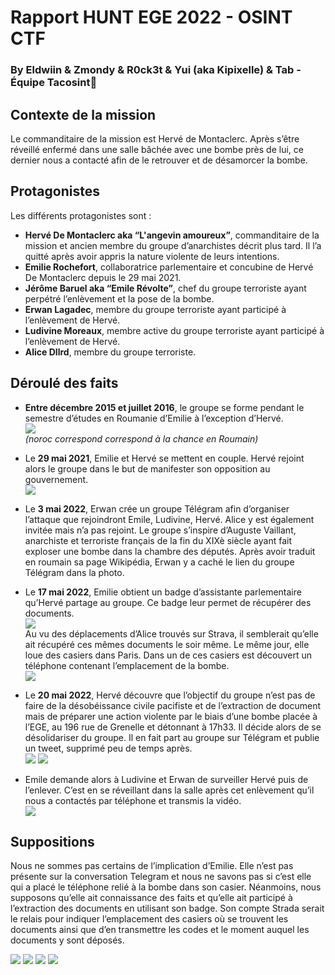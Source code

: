 # Rapport HUNT EGE 2022 - OSINT CTF
### By Eldwiin & Zmondy & R0ck3t & Yui (aka Kipixelle) & Tab - Équipe Tacosint🌮

## Contexte de la mission
Le commanditaire de la mission est Hervé de Montaclerc. Après s’être réveillé enfermé dans une salle bâchée avec une bombe près de lui, ce dernier nous a contacté afin de le retrouver et de désamorcer la bombe.

## Protagonistes
Les différents protagonistes sont :
- **Hervé De Montaclerc aka “L'angevin amoureux”**, commanditaire de la mission et ancien membre du groupe d’anarchistes décrit plus tard. Il l’a quitté après avoir appris la nature violente de leurs intentions.
- **Emilie Rochefort**, collaboratrice parlementaire et concubine de Hervé De Montaclerc depuis le 29 mai 2021.
- **Jérôme Baruel aka “Emile Révolte”**, chef du groupe terroriste ayant perpétré l’enlèvement et la pose de la bombe.
- **Erwan Lagadec**, membre du groupe terroriste ayant participé à l’enlèvement de Hervé.
- **Ludivine Moreaux**, membre active du groupe terroriste ayant participé à l’enlèvement de Hervé.
- **Alice Dllrd**,  membre du groupe terroriste.

## Déroulé des faits
- **Entre décembre 2015 et juillet 2016**, le groupe se forme pendant le semestre d’études en Roumanie d’Emilie à l’exception d’Hervé.   
![](https://raw.githubusercontent.com/Tacosint/Hunt_AEGE_2021/main/images/image23.png)  
*(noroc correspond correspond à la chance en Roumain)*

- Le **29 mai 2021**, Emilie et Hervé se mettent en couple. Hervé rejoint alors le groupe dans le but de manifester son opposition au gouvernement.  
![](https://raw.githubusercontent.com/Tacosint/Hunt_AEGE_2021/main/images/image43.png)

- Le **3 mai 2022**, Erwan crée un groupe Télégram afin d’organiser l’attaque que rejoindront Emile, Ludivine, Hervé. Alice y est également invitée mais n’a pas rejoint. Le groupe s’inspire d’Auguste Vaillant, anarchiste et terroriste français de la fin du XIXè siècle ayant fait exploser une bombe dans la chambre des députés. Après avoir traduit en roumain sa page Wikipédia, Erwan y a caché le lien du groupe Télégram dans la photo.

- Le **17 mai 2022**, Emilie obtient un badge d’assistante parlementaire qu’Hervé partage au groupe. Ce badge leur permet de récupérer des documents.   
![](https://raw.githubusercontent.com/Tacosint/Hunt_AEGE_2021/main/images/image22.png)  
Au vu des déplacements d’Alice trouvés sur Strava, il semblerait qu’elle ait récupéré ces mêmes documents le soir même. Le même jour, elle loue des casiers dans Paris. Dans un de ces casiers est découvert un téléphone contenant l’emplacement de la bombe.  
![](https://raw.githubusercontent.com/Tacosint/Hunt_AEGE_2021/main/images/image29.png)  

- Le **20 mai 2022**, Hervé découvre que l’objectif du groupe n’est pas de faire de la désobéissance civile pacifiste et de l’extraction de document mais de préparer une action violente par le biais d’une bombe placée à l’EGE, au 196 rue de Grenelle et détonnant à 17h33. Il décide alors de se désolidariser du groupe. Il en fait part au groupe sur Télégram et publie un tweet, supprimé peu de temps après.  
![](https://raw.githubusercontent.com/Tacosint/Hunt_AEGE_2021/main/images/image38.png)
![](https://raw.githubusercontent.com/Tacosint/Hunt_AEGE_2021/main/images/image26.png)

- Emile demande alors à Ludivine et Erwan de surveiller Hervé puis de l’enlever. C’est en se réveillant dans la salle après cet enlèvement qu’il nous a contactés par téléphone et transmis la vidéo.  
![](https://raw.githubusercontent.com/Tacosint/Hunt_AEGE_2021/main/images/image52.png)

## Suppositions
Nous ne sommes pas certains de l’implication d’Emilie. Elle n’est pas présente sur la conversation Telegram et nous ne savons pas si c’est elle qui a placé le téléphone relié à la bombe dans son casier. Néanmoins, nous supposons qu’elle ait connaissance des faits et qu’elle ait participé à l’extraction des documents en utilisant son badge. Son compte Strada serait le relais pour indiquer l’emplacement des casiers où se trouvent les documents ainsi que d’en transmettre les codes et le moment auquel les documents y sont déposés.  

![](https://raw.githubusercontent.com/Tacosint/Hunt_AEGE_2021/main/images/image51.png)
![](https://raw.githubusercontent.com/Tacosint/Hunt_AEGE_2021/main/images/image35.png)
![](https://raw.githubusercontent.com/Tacosint/Hunt_AEGE_2021/main/images/image31.png)
![](https://raw.githubusercontent.com/Tacosint/Hunt_AEGE_2021/main/images/image42.png)
